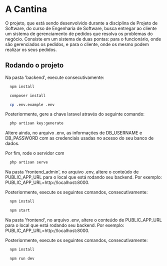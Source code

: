 
# A Cantina

O projeto, que está sendo desenvolvido durante a disciplina de 
Projeto de Software, do curso de Engenharia de Software, busca 
entregar ao cliente um sistema de gerenciamento de pedidos que 
resolva os problemas do negócio.
Consiste em um sistema de duas pontas: para o funcionário, onde 
são gerenciados os pedidos, e para o cliente, onde os mesmo podem
realizar os seus pedidos.

## Rodando o projeto

Na pasta 'backend', execute consecutivamente:
```bash
  npm install
```
```bash
  composer install
```
```bash
  cp .env.example .env
```
Posteriormente, gere a chave laravel através do seguinte comando:
```bash
  php artisan key:generate
```
Altere ainda, no arquivo .env, as informações de DB_USERNAME e 
DB_PASSWORD com as credenciais usadas no acesso do seu banco de 
dados.

Por fim, rode o servidor com 
```bash
  php artisan serve
```

Na pasta 'frontend_admin', no arquivo .env, altere o conteúdo 
de PUBLIC_APP_URL para o local que está rodando seu backend.
Por exemplo: PUBLIC_APP_URL=http://localhost:8000.

Posteriormente, execute os seguintes comandos, consecutivamente:
```bash
  npm install
```
```bash
  npm start
```
Na pasta 'frontend', no arquivo .env, altere o conteúdo 
de PUBLIC_APP_URL para o local que está rodando seu backend.
Por exemplo: PUBLIC_APP_URL=http://localhost:8000.

Posteriormente, execute os seguintes comandos, consecutivamente:
```bash
  npm install
```
```bash
  npm run dev
```
